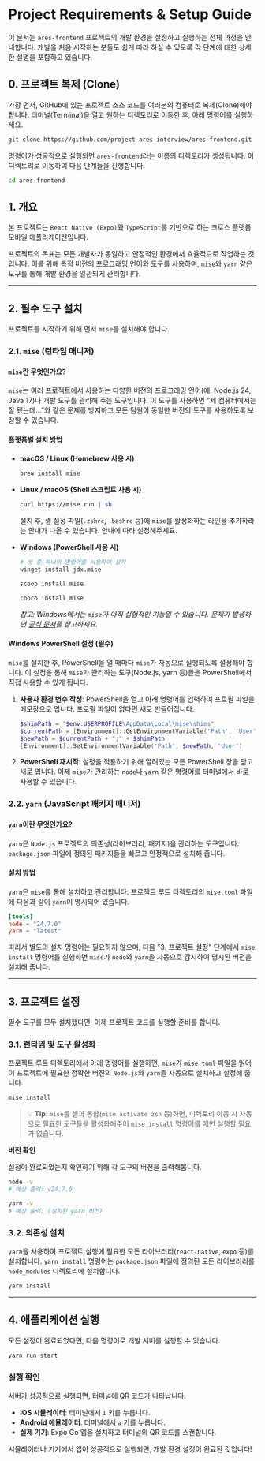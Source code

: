 # Project Requirements & Setup Guide

이 문서는 `ares-frontend` 프로젝트의 개발 환경을 설정하고 실행하는 전체 과정을 안내합니다. 개발을 처음 시작하는 분들도 쉽게 따라 하실 수 있도록 각 단계에 대한 상세한 설명을 포함하고 있습니다.

## 0. 프로젝트 복제 (Clone)

가장 먼저, GitHub에 있는 프로젝트 소스 코드를 여러분의 컴퓨터로 복제(Clone)해야 합니다. 터미널(Terminal)을 열고 원하는 디렉토리로 이동한 후, 아래 명령어를 실행하세요.

```bash
git clone https://github.com/project-ares-interview/ares-frontend.git
```

명령어가 성공적으로 실행되면 `ares-frontend`라는 이름의 디렉토리가 생성됩니다. 이 디렉토리로 이동하여 다음 단계들을 진행합니다.

```bash
cd ares-frontend
```

## 1. 개요

본 프로젝트는 `React Native (Expo)`와 `TypeScript`를 기반으로 하는 크로스 플랫폼 모바일 애플리케이션입니다.

프로젝트의 목표는 모든 개발자가 동일하고 안정적인 환경에서 효율적으로 작업하는 것입니다. 이를 위해 특정 버전의 프로그래밍 언어와 도구를 사용하며, `mise`와 `yarn` 같은 도구를 통해 개발 환경을 일관되게 관리합니다.

---

## 2. 필수 도구 설치

프로젝트를 시작하기 위해 먼저 `mise`를 설치해야 합니다.

### 2.1. `mise` (런타임 매니저)

#### `mise`란 무엇인가요?

`mise`는 여러 프로젝트에서 사용하는 다양한 버전의 프로그래밍 언어(예: Node.js 24, Java 17)나 개발 도구를 관리해 주는 도구입니다. 이 도구를 사용하면 "제 컴퓨터에서는 잘 됐는데..."와 같은 문제를 방지하고 모든 팀원이 동일한 버전의 도구를 사용하도록 보장할 수 있습니다.

#### 플랫폼별 설치 방법

- **macOS / Linux (Homebrew 사용 시)**

    ```bash
    brew install mise
    ```

- **Linux / macOS (Shell 스크립트 사용 시)**

    ```bash
    curl https://mise.run | sh
    ```

    설치 후, 셸 설정 파일(`.zshrc`, `.bashrc` 등)에 `mise`를 활성화하는 라인을 추가하라는 안내가 나올 수 있습니다. 안내에 따라 설정해주세요.

- **Windows (PowerShell 사용 시)**

    ```bash
    # 셋 중 하나의 명령어를 사용하여 설치
    winget install jdx.mise

    scoop install mise

    choco install mise
    ```

    *참고: Windows에서는 `mise`가 아직 실험적인 기능일 수 있습니다. 문제가 발생하면 [공식 문서](https://mise.jdx.dev/getting-started.html)를 참고하세요.*

#### Windows PowerShell 설정 (필수)

`mise`를 설치한 후, PowerShell을 열 때마다 `mise`가 자동으로 실행되도록 설정해야 합니다.
이 설정을 통해 `mise`가 관리하는 도구(Node.js, yarn 등)들을 PowerShell에서 직접 사용할 수 있게 됩니다.

1. **사용자 환경 변수 작성**:
    PowerShell을 열고 아래 명령어를 입력하여 프로필 파일을 메모장으로 엽니다. 프로필 파일이 없다면 새로 만들어집니다.

    ```powershell
    $shimPath = "$env:USERPROFILE\AppData\Local\mise\shims"
    $currentPath = [Environment]::GetEnvironmentVariable('Path', 'User')
    $newPath = $currentPath + ";" + $shimPath
    [Environment]::SetEnvironmentVariable('Path', $newPath, 'User')
    ```

2. **PowerShell 재시작**:
    설정을 적용하기 위해 열려있는 모든 PowerShell 창을 닫고 새로 엽니다. 이제 `mise`가 관리하는 `node`나 `yarn` 같은 명령어를 터미널에서 바로 사용할 수 있습니다.

### 2.2. `yarn` (JavaScript 패키지 매니저)

#### `yarn`이란 무엇인가요?

`yarn`은 `Node.js` 프로젝트의 의존성(라이브러리, 패키지)을 관리하는 도구입니다. `package.json` 파일에 정의된 패키지들을 빠르고 안정적으로 설치해 줍니다.

#### 설치 방법

`yarn`은 `mise`를 통해 설치하고 관리합니다. 프로젝트 루트 디렉토리의 `mise.toml` 파일에 다음과 같이 `yarn`이 명시되어 있습니다.

```toml
[tools]
node = "24.7.0"
yarn = "latest"
```

따라서 별도의 설치 명령어는 필요하지 않으며, 다음 "3. 프로젝트 설정" 단계에서 `mise install` 명령어를 실행하면 `mise`가 `node`와 `yarn`을 자동으로 감지하여 명시된 버전을 설치해 줍니다.

---

## 3. 프로젝트 설정

필수 도구를 모두 설치했다면, 이제 프로젝트 코드를 실행할 준비를 합니다.

### 3.1. 런타임 및 도구 활성화

프로젝트 루트 디렉토리에서 아래 명령어를 실행하면, `mise`가 `mise.toml` 파일을 읽어 이 프로젝트에 필요한 정확한 버전의 `Node.js`와 `yarn`을 자동으로 설치하고 설정해 줍니다.

```bash
mise install
```

> 💡 **Tip**: `mise`를 셸과 통합(`mise activate zsh` 등)하면, 디렉토리 이동 시 자동으로 필요한 도구들을 활성화해주어 `mise install` 명령어를 매번 실행할 필요가 없습니다.

**버전 확인**

설정이 완료되었는지 확인하기 위해 각 도구의 버전을 출력해봅니다.

```bash
node -v
# 예상 출력: v24.7.0

yarn -v
# 예상 출력: (설치된 yarn 버전)
```

### 3.2. 의존성 설치

`yarn`을 사용하여 프로젝트 실행에 필요한 모든 라이브러리(`react-native`, `expo` 등)를 설치합니다. `yarn install` 명령어는 `package.json` 파일에 정의된 모든 라이브러리를 `node_modules` 디렉토리에 설치합니다.

```bash
yarn install
```

---

## 4. 애플리케이션 실행

모든 설정이 완료되었다면, 다음 명령어로 개발 서버를 실행할 수 있습니다.

```bash
yarn run start
```

### 실행 확인

서버가 성공적으로 실행되면, 터미널에 QR 코드가 나타납니다.

- **iOS 시뮬레이터**: 터미널에서 `i` 키를 누릅니다.
- **Android 에뮬레이터**: 터미널에서 `a` 키를 누릅니다.
- **실제 기기**: Expo Go 앱을 설치하고 터미널의 QR 코드를 스캔합니다.

시뮬레이터나 기기에서 앱이 성공적으로 실행되면, 개발 환경 설정이 완료된 것입니다!
